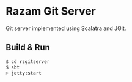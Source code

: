 # Razam Git Server #

Git server implemented using Scalatra and JGit.

## Build & Run ##

```sh
$ cd rzgitserver
$ sbt
> jetty:start
```
